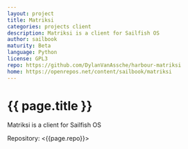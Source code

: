 ```yaml
---
layout: project
title: Matriksi
categories: projects client
description: Matriksi is a client for Sailfish OS
author: sailbook
maturity: Beta
language: Python
license: GPL3
repo: https://github.com/DylanVanAssche/harbour-matriksi
home: https://openrepos.net/content/sailbook/matriksi
---
```


# {{ page.title }}
Matriksi is a client for Sailfish OS

Repository: <{{page.repo}}>
